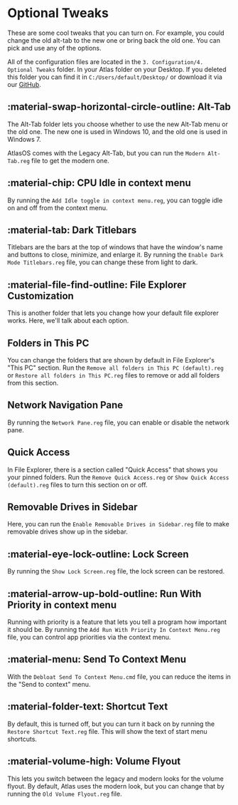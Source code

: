 # Optional Tweaks

These are some cool tweaks that you can turn on. For example, you could change the old alt-tab to the new one or bring back the old one. You can pick and use any of the options.

All of the configuration files are located in the `3. Configuration/4. Optional Tweaks` folder. In your Atlas folder on your Desktop. If you deleted this folder you can find it in `C:/Users/default/Desktop/` or download it via our [GitHub](https://github.com/Atlas-OS/Atlas/tree/main/src/Executables/Atlas).

## :material-swap-horizontal-circle-outline: Alt-Tab

The Alt-Tab folder lets you choose whether to use the new Alt-Tab menu or the old one. The new one is used in Windows 10, and the old one is used in Windows 7.

AtlasOS comes with the Legacy Alt-Tab, but you can run the ``Modern Alt-Tab.reg`` file to get the modern one.

## :material-chip: CPU Idle in context menu

By running the ``Add Idle toggle in context menu.reg``, you can toggle idle on and off from the context menu.

## :material-tab: Dark Titlebars

Titlebars are the bars at the top of windows that have the window's name and buttons to close, minimize, and enlarge it. By running the ``Enable Dark Mode Titlebars.reg`` file, you can change these from light to dark.

## :material-file-find-outline: File Explorer Customization

This is another folder that lets you change how your default file explorer works. Here, we'll talk about each option.

## Folders in This PC

You can change the folders that are shown by default in File Explorer's "This PC" section. Run the ``Remove all folders in This PC (default).reg`` or ``Restore all folders in This PC.reg`` files to remove or add all folders from this section.

## Network Navigation Pane

By running the ``Network Pane.reg`` file, you can enable or disable the network pane.

## Quick Access

In File Explorer, there is a section called "Quick Access" that shows you your pinned folders. Run the ``Remove Quick Access.reg`` or ``Show Quick Access (default).reg`` files to turn this section on or off.

## Removable Drives in Sidebar

Here, you can run the ``Enable Removable Drives in Sidebar.reg`` file to make removable drives show up in the sidebar.

## :material-eye-lock-outline: Lock Screen

By running the ``Show Lock Screen.reg`` file, the lock screen can be restored.

## :material-arrow-up-bold-outline: Run With Priority in context menu

Running with priority is a feature that lets you tell a program how important it should be. By running the ``Add Run With Priority In Context Menu.reg`` file, you can control app priorities via the context menu.

## :material-menu: Send To Context Menu

With the ``Debloat Send To Context Menu.cmd`` file, you can reduce the items in the "Send to context" menu.

## :material-folder-text: Shortcut Text

By default, this is turned off, but you can turn it back on by running the ``Restore Shortcut Text.reg`` file. This will show the text of start menu shortcuts.

## :material-volume-high: Volume Flyout

This lets you switch between the legacy and modern looks for the volume flyout. By default, Atlas uses the modern look, but you can change that by running the ``Old Volume Flyout.reg`` file.
